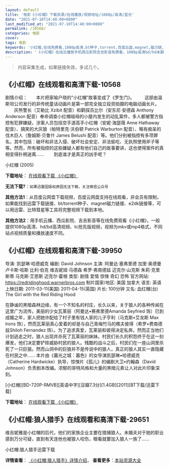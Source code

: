 ```yaml
---
layout: default
title: '电影《小红帽》下载资源/在线播放/视频地址/1080p/高清/蓝光'
date: "2021-07-10T14:40:00+0800"
last_modified_at: "2021-07-10T14:40:00+0800"
permalink: /10568/
categories: 电影
cover:
tags: 电影
keywords: '小红帽,在线免费看,1080p高清,bt种子,torrent,百度云盘,magnet,磁力链,迅雷下载资源'
description: '《小红帽》在线云播放手机西瓜影院吉吉影音免费看，1080p高清bd/hd未删减完整版和tc抢先枪版，mkv/mp4格式，附带bt/torrent种子、magnet/磁力链、百度云盘、网盘资源迅雷下载链接'
---
```


>内容采集生成，如果链接失效，多试几个。


## 《小红帽》在线观看和高清下载-10568

剧情介绍：　　本片把家喻户晓的“小红帽”故事变成了《罗生门》。 　　这部由温斯坦公司发行的非传统童话动画片是第一部完全独立投资拍摄的电脑动画长片。 　　灰熊警长（艾勒比 Xzibit 配音）和鹳探员比尔（安东尼·安德森 Anthony Anderson 配音）奉命调查小红帽祖母的小屋内发生的动乱案件，多人都被警方指控有犯罪嫌疑，涉案人员包括空手道高手小红帽（安妮·海瑟薇 Anne Hathaway 配音）、搞笑的大灰狼（帕特里克·沃伯顿 Patrick Warburton 配音）、略有痴呆的伐木巨人（詹姆斯·贝鲁什 James Belushi 配音）等。他们分别被指控有多项罪名，其中包括：破坏和非法入侵、破坏社会安定、非法偷吃、无执照使用斧子等等。然而，所有被指控的这些嫌疑人都有他们自己的故事要讲，这也使得案件的真相变得扑朔迷离...... 　　到底谁才是真正的凶手呢？


小红帽 (2005)

**下载地址**： [在线观看下载 《小红帽》](https://www.btbtdy.me/btdy/dy8274.html) 


**无法下载?**：`如果迅雷因版权原因无法下载，关注微信公众号 `

**其他方法1**：从百度云网盘下载视频，百度云网盘支持在线观看，非会员有限制，如果能找到迅雷下载链接、bt/torrent种子、magnet磁力链接、e2dk链接等，可以用迅雷、比特彗星等工具将完整视频下载到本地。

**其他方法2**：用手机云播、西瓜影院、吉吉影音等在线免费观看《小红帽》，一般提供1080p高清、hd/bd高清视频、tc抢先版视频，视频为mkv或mp4格式，不同站点视频质量和播放速度不同。


## 《小红帽》在线观看和高清下载-39950

导演: 凯瑟琳·哈德威克 编剧: David Johnson 主演: 阿曼达·塞弗里德 加里·奥德曼 卢卡斯·哈斯 比利·伯克 维吉妮娅·马德森 希罗·弗南德兹 迈克尔·山克斯 朱莉·克里斯蒂 马克斯·艾恩斯 迈克尔·霍根 类型: 剧情 爱情 惊悚 奇幻 恐怖 官方网站: https://redridinghood.warnerbros.com 制片国家/地区: 美国 加拿大 语言: 英语 上映日期: 2011-03-11(美国) 2011-04-15(英国) 片长: 100分钟 又名: 血红帽(台) The Girl with the Red Riding Hood

在静谧的黑暗森林边缘，有一个不知名的村庄，长久以来，关于狼人的各种传闻在这里广为流传。美丽的少女瓦莱丽（阿曼达•赛弗里德Amanda Seyfried 饰）已到成婚之年，家人把她许配给了村子里有钱人家的儿子亨利（马克斯•艾龙斯 Max Irons 饰），然而瓦莱丽真心爱着的却是与自己青梅竹马的樵夫彼得（希罗•费南德兹Shiloh Fernandez 饰）。为了追求真爱，瓦莱丽和彼得决定私奔。然而正当他们计划逃走之时，狼人出现并杀死了瓦莱丽的妹妹。村民们长久的积怨终于在这一刻爆发，他们决定要铲除威胁村民的狼人。残酷的战斗之后，村民们在一座山洞里杀死了一只巨狼。然而山洞中的巨狼并不是传说中的狼人，真正的狼人其实一直隐藏在村民之中…… 本片由《暮光之城：暮色》的女导演凯瑟琳•哈德威克（Catherine Hardwicke）执导，惊悚片《孤儿》的编剧大卫•约翰森（David Johnson）负责剧本改编。浓郁的哥特风格和大量的黑暗元素让人对此片印象深刻。


[小红帽][BD-720P-RMVB][英语中字][豆瓣7.3分][1.4GB][2011][BT下载/迅雷下载]

**下载地址**： [在线观看下载 《小红帽》](https://www.btdx8.com/torrent/red_riding_hood_2011.html) 


## 《小红帽:狼人猎手》在线观看和高清下载-29651

维吉妮雅是小红帽的后代，他们的家族企业主要在猎捕狼人。未婚夫对于她的职业感到万分可疑，直到有天连他也被狼人咬伤，眼看就要加入狼人一族了……


小红帽:狼人猎手迅雷下载

**详情查看**： [《小红帽:狼人猎手》详情介绍](/movie/29651/)， **查看更多**：[本站资源大全](/movie/t/all/)

